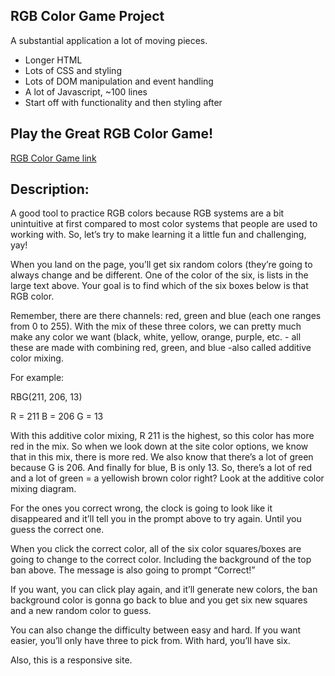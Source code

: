 ## RGB Color Game Project

A substantial application a lot of moving pieces.

* Longer HTML
* Lots of CSS and styling
* Lots of DOM manipulation and event handling
* A lot of Javascript, ~100 lines
* Start off with functionality and then styling after

## Play the Great RGB Color Game!
[RGB Color Game link](greatrgbcolorgame.surge.sh)

## Description:
A good tool to practice RGB colors because RGB systems are a bit unintuitive at first compared to most color systems that people are used to working with. So, let’s try to make learning it a little fun and challenging, yay! 

When you land on the page, you’ll get six random colors (they’re going to always change and be different. One of the color of the six, is lists in the large text above. Your goal is to find which of the six boxes below is that RGB color.

Remember, there are there channels: red, green and blue (each one ranges from 0 to 255).  With the mix of these three colors, we can pretty much make any color we want (black, white, yellow, orange, purple, etc. - all these are made with combining red, green, and blue -also called additive color mixing.

For example:

RBG(211, 206, 13)

R = 211
B = 206
G = 13

With this additive color mixing, R 211 is the highest, so this color has more red in the mix. So when we look down at the site color options, we know that in this mix, there is more red. We also know that there’s a lot of green because G is 206. And finally for blue, B is only 13. So, there’s a lot of red and a lot of green = a yellowish brown color right? Look at the additive color mixing diagram.

For the ones you correct wrong, the clock is going to look like it disappeared and it’ll tell you in the prompt above to try again. Until you guess the correct one.

When you click the correct color, all of the six color squares/boxes are going to change to the correct color. Including the background of the top ban above. The message is also going to prompt “Correct!”

If you want, you can click play again, and it’ll generate new colors, the ban background color is gonna go back to blue and you get six new squares and a new random color to guess.

You can also change the difficulty between easy and hard. If you want easier, you’ll only have three to pick from. With hard, you’ll have six.

Also, this is a responsive site. 